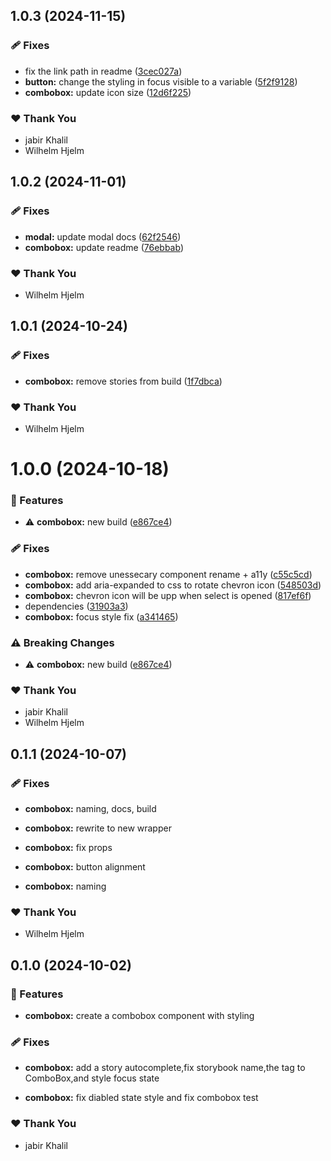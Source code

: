 ## 1.0.3 (2024-11-15)

### 🩹 Fixes

- fix the link path in readme ([3cec027a](https://github.com/migrationsverket/midas/commit/3cec027a))
- **button:** change the styling in focus visible to a variable ([5f2f9128](https://github.com/migrationsverket/midas/commit/5f2f9128))
- **combobox:** update icon size ([12d6f225](https://github.com/migrationsverket/midas/commit/12d6f225))

### ❤️  Thank You

- jabir Khalil
- Wilhelm Hjelm

## 1.0.2 (2024-11-01)

### 🩹 Fixes

- **modal:** update modal docs ([62f2546](https://github.com/migrationsverket/midas/commit/62f2546))
- **combobox:** update readme ([76ebbab](https://github.com/migrationsverket/midas/commit/76ebbab))

### ❤️  Thank You

- Wilhelm Hjelm

## 1.0.1 (2024-10-24)

### 🩹 Fixes

- **combobox:** remove stories from build ([1f7dbca](https://github.com/migrationsverket/midas/commit/1f7dbca))

### ❤️  Thank You

- Wilhelm Hjelm

# 1.0.0 (2024-10-18)

### 🚀 Features

- ⚠️  **combobox:** new build ([e867ce4](https://github.com/migrationsverket/midas/commit/e867ce4))

### 🩹 Fixes

- **combobox:** remove unessecary component rename + a11y ([c55c5cd](https://github.com/migrationsverket/midas/commit/c55c5cd))
- **combobox:** add aria-expanded to css to rotate chevron icon ([548503d](https://github.com/migrationsverket/midas/commit/548503d))
- **combobox:** chevron icon will be upp when select is opened ([817ef6f](https://github.com/migrationsverket/midas/commit/817ef6f))
- dependencies ([31903a3](https://github.com/migrationsverket/midas/commit/31903a3))
- **combobox:** focus style fix ([a341465](https://github.com/migrationsverket/midas/commit/a341465))

### ⚠️  Breaking Changes

- ⚠️  **combobox:** new build ([e867ce4](https://github.com/migrationsverket/midas/commit/e867ce4))

### ❤️  Thank You

- jabir Khalil
- Wilhelm Hjelm

## 0.1.1 (2024-10-07)


### 🩹 Fixes

- **combobox:** naming, docs, build

- **combobox:** rewrite to new wrapper

- **combobox:** fix props

- **combobox:** button alignment

- **combobox:** naming


### ❤️  Thank You

- Wilhelm Hjelm

## 0.1.0 (2024-10-02)


### 🚀 Features

- **combobox:** create a combobox component with styling


### 🩹 Fixes

- **combobox:** add a story autocomplete,fix storybook name,the tag to ComboBox,and style focus state

- **combobox:** fix diabled state style and fix combobox test


### ❤️  Thank You

- jabir Khalil